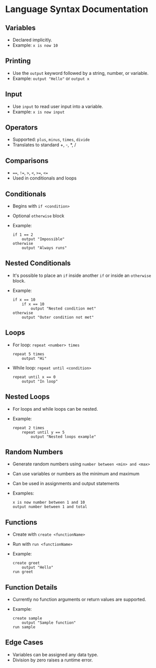 # Language Syntax Documentation

## Variables

- Declared implicitly.
- Example: `x is now 10`

## Printing

- Use the `output` keyword followed by a string, number, or variable.
- Example: `output "Hello"` or `output x`

## Input

- Use `input` to read user input into a variable.
- Example: `x is now input`

## Operators

- Supported: `plus`, `minus`, `times`, `divide`
- Translates to standard +, -, *, /

## Comparisons

- `==`, `!=`, `>`, `<`, `>=`, `<=`
- Used in conditionals and loops

## Conditionals

- Begins with `if <condition>`
- Optional `otherwise` block
- Example:

  ```enlang
  if 1 == 2
      output "Impossible"
  otherwise
      output "Always runs"
  ```

## Nested Conditionals

- It's possible to place an `if` inside another `if` or inside an `otherwise` block.
- Example:

  ```enlang
  if x == 10
      if x == 10
          output "Nested condition met"
  otherwise
      output "Outer condition not met"
  ```

## Loops

- For loop: `repeat <number> times`
  
  ```enlang
  repeat 5 times
      output "Hi"
  ```

- While loop: `repeat until <condition>`

  ```enlang
  repeat until x == 0
      output "In loop"
  ```

## Nested Loops

- For loops and while loops can be nested.
- Example:

  ```enlang
  repeat 2 times
      repeat until y == 5
          output "Nested loops example"
  ```

## Random Numbers

- Generate random numbers using `number between <min> and <max>`
- Can use variables or numbers as the minimum and maximum
- Can be used in assignments and output statements
- Examples:

  ```enlang
  x is now number between 1 and 10
  output number between 1 and total
  ```

## Functions

- Create with `create <functionName>`
- Run with `run <functionName>`
- Example:

  ```enlang
  create greet
      output "Hello"
  run greet
  ```

## Function Details

- Currently no function arguments or return values are supported.
- Example:

  ```enlang
  create sample
      output "Sample function"
  run sample
  ```

## Edge Cases

- Variables can be assigned any data type.
- Division by zero raises a runtime error.

